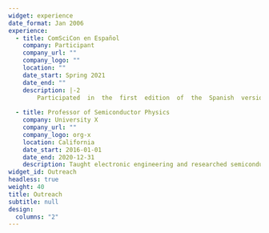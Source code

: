 ```yaml
---
widget: experience
date_format: Jan 2006
experience:
  - title: ComSciCon en Español
    company: Participant
    company_url: ""
    company_logo: ""
    location: ""
    date_start: Spring 2021
    date_end: ""
    description: |-2
        Participated  in  the  first  edition  of  the  Spanish  version  of  ComSciCon,  a  group  ofworkshops for graduate students to advance communication     skills and promote diversityinitiatives in the sciences
        
  - title: Professor of Semiconductor Physics
    company: University X
    company_url: ""
    company_logo: org-x
    location: California
    date_start: 2016-01-01
    date_end: 2020-12-31
    description: Taught electronic engineering and researched semiconductor physics.
widget_id: Outreach
headless: true
weight: 40
title: Outreach
subtitle: null
design:
  columns: "2"
---
```

